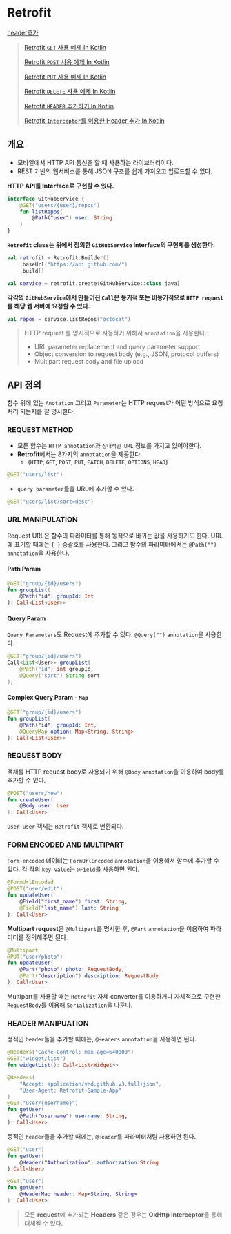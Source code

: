 # Retrofit
[header추가](https://velog.io/@dabin/%EC%95%88%EB%93%9C%EB%A1%9C%EC%9D%B4%EB%93%9CRetrofit)

> [Retrofit ``GET`` 사용 예제 In Kotlin](https://devgeek.tistory.com/)
> 
> [Retrofit ``POST`` 사용 예제 In Kotlin](https://devgeek.tistory.com/)
> 
> [Retrofit ``PUT`` 사용 예제 In Kotlin](https://devgeek.tistory.com/)
> 
> [Retrofit ``DELETE`` 사용 예제 In Kotlin](https://devgeek.tistory.com/)
> 
> [Retrofit ``HEADER`` 추가하기 In Kotlin](https://devgeek.tistory.com/)
> 
> [Retrofit ``Interceptor``를 이용한 Header 추가 In Kotlin](https://devgeek.tistory.com/)

## 개요
<p>


- 모바일에서 HTTP API 통신을 할 때 사용하는 라이브러리이다.
- REST 기반의 웹서비스를 통해 JSON 구조를 쉽게 가져오고 업로드할 수 있다.

</p> 

<p>

<strong>HTTP API를 Interface로 구현할 수 있다.</strong>
``` kotlin
interface GitHubService {
    @GET("users/{user}/repos")
    fun listRepos(
        @Path("user") user: String
    )
}
```
</p>
<p>

<strong>``Retrofit`` class는 위에서 정의한 ``GitHubService`` Interface의 구현체를 생성한다.</strong>
``` Kotlin
val retrofit = Retrofit.Builder()
    .baseUrl("https://api.github.com/")
    .build()

val service = retrofit.create(GitHubService::class.java)
```

</p>
<p>

<strong>각각의 ``GitHubService``에서 만들어진 ``Call``은 동기적 또는 비동기적으로 ``HTTP request``를 해당 웹 서버에 요청할 수 있다.</strong>
``` kotlin
val repos = service.listRepos("octocat")
```

</p>
<p>

>HTTP request 를 명시적으로 사용하기 위해서 ``annotation``을 사용한다.
> -   URL parameter replacement and query parameter support
>-   Object conversion to request body (e.g., JSON, protocol buffers)
>-   Multipart request body and file upload


</p>

## API 정의
<p>

함수 위에 있는 ``Anotation`` 그리고 ``Parameter``는 HTTP request가 어떤 방식으로 요청 처리 되는지를 잘 명시한다. 

</p>

### REQUEST METHOD
<p>

- 모든 함수는 ``HTTP annotation``과 ``상대적인 URL`` 정보를 가지고 있어야한다.
- <strong>Retrofit</strong>에서는 8가지의 ``annotation``을 제공한다.
	- {``HTTP``,  ``GET``, ``POST``, ``PUT``, ``PATCH``, ``DELETE``, ``OPTIONS``, ``HEAD``}
``` java
@GET("users/list")
```

- ``query parameter``들을 URL에 추가할 수 있다.
``` java
@GET("users/list?sort=desc")
``` 

</p>

### URL MANIPULATION
<p>

Request URL은 함수의 파라미터를 통해 동적으로 바뀌는 값을 사용하기도 한다. URL에 표기할 때에는 ``{ }`` 중괄호를 사용한다. 그리고 함수의 파라미터에서는 ``@Path("")`` ``annotation``을 사용한다.

</p>

#### Path Param
``` Kotlin
@GET("group/{id}/users")
fun groupList(
    @Path("id") groupId: Int
): Call<List<User>>
```

#### Query Param
``Query Parameters``도 Request에 추가할 수 있다. ``@Query("")`` ``annotation``을 사용한다.
```java
@GET("group/{id}/users")
Call<List<User>> groupList(
	@Path("id") int groupId,
	@Query("sort") String sort
);

```

#### Complex Query Param - ``Map``
``` Kotlin
@GET("group/{id}/users")
fun groupList(
    @Path("id") groupId: Int,
    @QueryMap option: Map<String, String>
): Call<List<User>>
```

### REQUEST BODY
<p>

객체를 HTTP request body로 사용되기 위해 ``@Body`` ``annotation``을 이용하여 body를 추가할 수 있다.

``` kotlin
@POST("users/new")
fun createUser(
    @Body user: User
): Call<User>
```

``User user`` 객체는 ``Retrofit`` 객체로 변환되다.

</p>

### FORM ENCODED AND MULTIPART
<p>

``Form-encoded`` 데이터는 ``FormUrlEncoded`` ``annotation``을 이용해서 함수에 추가할 수 있다.
각 각의 ``key-value``는 ``@Field``를 사용하면 된다.

``` Kotlin
@FormUrlEncoded
@POST("user/edit")
fun updateUser(
    @Field("first_name") first: String,
    @Field("last_name") last: String
): Call<User>
```
</p>

<p>

<strong>Multipart request</strong>은 ``@Multipart``를 명시한 후, ``@Part`` ``annotation``을 이용하여 파라미터를 정의해주면 된다.

``` Kotlin
@Multipart
@PUT("user/photo")
fun updateUser(
    @Part("photo") photo: RequestBody,
    @Part("description") description: RequestBody
): Call<User>
```
Multipart를 사용할 때는 ``Retrofit`` 자체 converter를 이용하거나 자체적으로 구현한 ``RequestBody``를  이용해  ``Serialization``을 다룬다.

</p>

### HEADER MANIPUATION
	
<p>

정적인 ``header``들을 추가할 때에는, ``@Headers`` ``annotation``을 사용하면 된다.
	
``` kotlin
@Headers("Cache-Control: max-age=640000")
@GET("widget/list")
fun widgetList(): Call<List<Widget>>
```
	
``` kotlin
@Headers(
    "Accept: application/vnd.github.v3.full+json",
    "User-Agent: Retrofit-Sample-App"
)
@GET("user/{username}")
fun getUser(
    @Path("username") username: String,
): Call<User>	
```
	
</p>
<p>

동적인 ``header``들을 추가할 때에는, ``@Header``를 파라미터처럼 사용하면 된다. 

``` kotlin
@GET("user")
fun getUser(
    @Header("Authorization") authorization:String
):Call<User>
```

``` kotlin
@GET("user")
fun getUser(
    @HeaderMap header: Map<String, String>
): Call<User>
```


>모든 <strong>request</strong>에 추가되는 <strong>Headers</strong> 같은 경우는 <strong>OkHttp interceptor</strong>을 통해 대체될 수 있다.

